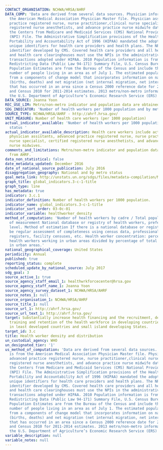 ```yaml
---
CONTACT_ORGANISATION: NCHWA/HRSA/AHRF
DATA_COMP: 'Data are derived from several data sources. Physician information is from
  the American Medical Association Physician Master file. Physician assistant, advanced
  practice registered nurse, nurse practitioner,clinical nurse specialist,certified
  registered nurse anesthetists, and advance practice nurse midwife data are from
  the Centers from Medicare and Medicaid Services (CMS) National Provider Identification
  (NPI) File. The Administrative Simplification provisions of the Health Insurance
  Portability and Accountability Act of 1996 (HIPAA) mandated the adoption of standard
  unique identifiers for health care providers and health plans. The NPI is a unique
  identifier developed by CMS. Covered health care providers and all health plans
  and health care clearinghouses must use the NPIs in the administrative and financial
  transactions adopted under HIPAA. 2010 Population information is from 2010 Census
  Redistricting Data (Public Law 94-171) Summary File, U.S. Census Bureau and 2011-2014
  Population Estimates are from the Bureau of the Census and include the calculated
  number of people living in an area as of July 1. The estimated population is calculated
  from a components of change model that incorporates information on natural change
  (births, deaths) and net migration (net internal migration, net international migration)
  that has occurred in an area since a Census 2000 reference date for 2001-2009 estimates
  and Census 2010 for 2011-2014 estimates. 2013 metro/non-metro information is from
  the U.S. Department of Agriculture’s Economic Research Service (ERS) website:  http://www.ers.usda.gov/data-products/rural-urban-continuum-codes.aspx.'
DATA_SOURCE: Joanna Yoon
REC_USE_LIM: Metro/non-metro indicator and population data are obtained from AHRF.
SDG_INDICATOR: 'Number of health workers per 1000 population and by metropolitan status '
SOURCE_TYPE: NCHWA/HRSA/AHRF - http://ahrf.hrsa.gov/
UNIT_MEASURE: Number of health care workers (per 1000 population)
actual_indicator_available: 'Number of health workers per 1000 population and by metropolitan
  status '
actual_indicator_available_description: Health care workers include active physicians,
  physician assistants, advanced practice registered nurse, nurse practitioners, clinical
  nurse specialist, certified registered nurse anesthetists, and advance practice
  nurse midwives.
comments_and_limitations: Metro/non-metro indicator and population data are obtained
  from AHRF.
data_non_statistical: false
date_metadata_updated: December 2016
date_of_national_source_publication: July 2016
disaggregation_geography: National and by metro status
goal_meta_link: http://unstats.un.org/sdgs/files/metadata-compilation/Metadata-Goal-3.pdf
graph_title: global_indicators.3-c-1-title
graph_type: line
has_metadata: true
indicator: 3.c.1
indicator_definition: Number of health workers per 1000 population.
indicator_name: global_indicators.3-c-1-title
indicator_sort_order: 03-0c-01
indicator_variable: healthworker_density
method_of_computation: 'Number of health workers by cadre / Total population Method
  of measurement National database or registry of health workers, preferably at individual
  level. Method of estimation If there is a national database or registry, there should
  be regular assessment of completeness using census data, professional association
  registers, facility censuses, etc. Health worker concentration: percentage of all
  health workers working in urban areas divided by percentage of total population
  in urban areas.'
national_geographical_coverage: United States
periodicity: Annual
published: true
reporting_status: complete
scheduled_update_by_national_source: July 2017
sdg_goal: 3
source_active_1: true
source_agency_staff_email_1: healthwrkforcecenter@hrsa.gov
source_agency_staff_name_1: Joanna Yoon
source_agency_survey_dataset_1: NCHWA/HRSA/AHRF
source_notes_1: null
source_organisation_1: NCHWA/HRSA/AHRF
source_title_1: null
source_url_1: http://ahrf.hrsa.gov/
source_url_text_1: http://ahrf.hrsa.gov/
target: Substantially increase health financing and the recruitment, development,
  training and retention of the health workforce in developing countries, especially
  in least developed countries and small island developing States.
target_id: 3.c
title: Health worker density and distribution
un_custodial_agency: WHO
un_designated_tier: '1'
us_method_of_computation: 'Data are derived from several data sources. Physician information
  is from the American Medical Association Physician Master file. Physician assistant,
  advanced practice registered nurse, nurse practitioner,clinical nurse specialist,certified
  registered nurse anesthetists, and advance practice nurse midwife data are from
  the Centers from Medicare and Medicaid Services (CMS) National Provider Identification
  (NPI) File. The Administrative Simplification provisions of the Health Insurance
  Portability and Accountability Act of 1996 (HIPAA) mandated the adoption of standard
  unique identifiers for health care providers and health plans. The NPI is a unique
  identifier developed by CMS. Covered health care providers and all health plans
  and health care clearinghouses must use the NPIs in the administrative and financial
  transactions adopted under HIPAA. 2010 Population information is from 2010 Census
  Redistricting Data (Public Law 94-171) Summary File, U.S. Census Bureau and 2011-2014
  Population Estimates are from the Bureau of the Census and include the calculated
  number of people living in an area as of July 1. The estimated population is calculated
  from a components of change model that incorporates information on natural change
  (births, deaths) and net migration (net internal migration, net international migration)
  that has occurred in an area since a Census 2000 reference date for 2001-2009 estimates
  and Census 2010 for 2011-2014 estimates. 2013 metro/non-metro information is from
  the U.S. Department of Agriculture’s Economic Research Service (ERS) website:  http://www.ers.usda.gov/data-products/rural-urban-continuum-codes.aspx.'
variable_description: null
variable_notes: null
---
```

